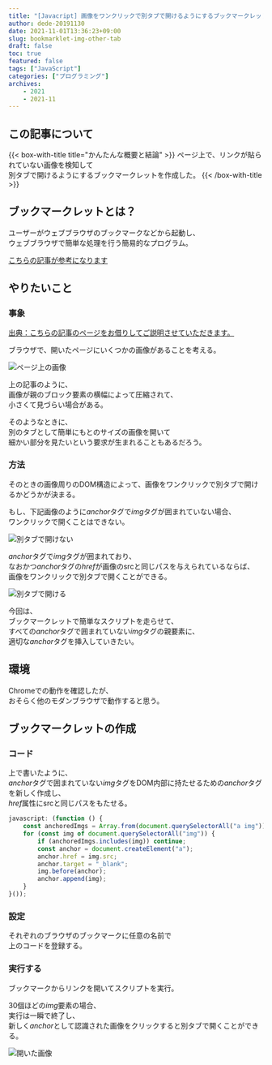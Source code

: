 ```yaml
---
title: "[Javacript] 画像をワンクリックで別タブで開けるようにするブックマークレットを作成する"
author: dede-20191130
date: 2021-11-01T13:36:23+09:00
slug: bookmarklet-img-other-tab
draft: false
toc: true
featured: false
tags: ["JavaScript"]
categories: ["プログラミング"]
archives:
    - 2021
    - 2021-11
---
```


## この記事について

{{< box-with-title title="かんたんな概要と結論" >}} 
    ページ上で、リンクが貼られていない画像を検知して<br>
    別タブで開けるようにするブックマークレットを作成した。
{{< /box-with-title >}}


## ブックマークレットとは？

ユーザーがウェブブラウザのブックマークなどから起動し、  
ウェブブラウザで簡単な処理を行う簡易的なプログラム。

[こちらの記事が参考になります](https://qiita.com/aqril_1132/items/b5f9040ccb8cbc705d04)

## やりたいこと

### 事象

[出典：こちらの記事のページをお借りしてご説明させていただきます。](https://data-viz-lab.com/excel-analyticstool-intro)

ブラウザで、開いたページにいくつかの画像があることを考える。

![ページ上の画像](./bookmarklet-img-exists.png)

上の記事のように、  
画像が親のブロック要素の横幅によって圧縮されて、  
小さくて見づらい場合がある。

そのようなときに、  
別のタブとして簡単にもとのサイズの画像を開いて  
細かい部分を見たいという要求が生まれることもあるだろう。

### 方法

そのときの画像周りのDOM構造によって、画像をワンクリックで別タブで開けるかどうかが決まる。

もし、下記画像のように*anchor*タグで*img*タグが囲まれていない場合、  
ワンクリックで開くことはできない。

![別タブで開けない](./bookmarklet-img-not-open.png)

*anchor*タグで*img*タグが囲まれており、  
なおかつ*anchor*タグの*href*が画像のsrcと同じパスを与えられているならば、    
画像をワンクリックで別タブで開くことができる。

![別タブで開ける](./bookmarklet-img-open.png)

今回は、  
ブックマークレットで簡単なスクリプトを走らせて、  
すべての*anchor*タグで囲まれていない*img*タグの親要素に、  
適切な*anchor*タグを挿入していきたい。

## 環境

Chromeでの動作を確認したが、  
おそらく他のモダンブラウザで動作すると思う。

## ブックマークレットの作成
### コード

上で書いたように、  
*anchor*タグで囲まれていない*img*タグをDOM内部に持たせるための*anchor*タグを新しく作成し、  
*href*属性にsrcと同じパスをもたせる。

```js
javascript: (function () {
	const anchoredImgs = Array.from(document.querySelectorAll("a img"));
	for (const img of document.querySelectorAll("img")) {
		if (anchoredImgs.includes(img)) continue;
		const anchor = document.createElement("a");
		anchor.href = img.src;
		anchor.target = "_blank";
		img.before(anchor);
		anchor.append(img);
	}
}());
```

### 設定

それぞれのブラウザのブックマークに任意の名前で  
上のコードを登録する。

### 実行する

ブックマークからリンクを開いてスクリプトを実行。

30個ほどの*img*要素の場合、  
実行は一瞬で終了し、  
新しく*anchor*として認識された画像をクリックすると別タブで開くことができる。

![開いた画像](./bookmarklet-after-execution.png)

